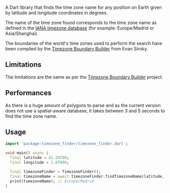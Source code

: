 A Dart library that finds the time zone name for any position on Earth given by latitude and longitude coordinates in degrees.

The name of the time zone found corresponds to the time zone name as defined in the [IANA timezone database][timezone_db] (for example: Europe/Madrid or Asia/Shanghai).

The boundaries of the world's time zones used to perform the search have been compiled by the [Timezone Boundary Builder][timezone_boundary_builder] from Evan Siroky.

[timezone_db]: https://www.iana.org/time-zones
[timezone_boundary_builder]: https://github.com/evansiroky/timezone-boundary-builder

## Limitations

The limitations are the same as per the [Timezone Boundary Builder][timezone_boundary_builder] project.

## Performances

As there is a huge amount of polygons to parse and as the current version does not use a spatial-aware database, it takes between 3 and 5 seconds to find the time zone name.

## Usage

```dart
import 'package:timezone_finder/timezone_finder.dart';

void main() async {
  final latitude = 41.29708;
  final longitude = 2.07846;

  final timezoneFinder = TimezoneFinder();
  final timezoneName = await timezoneFinder.findTimezoneName(latitude, longitude);
  print(timezoneName); // Europe/Madrid
}
```